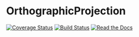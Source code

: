 # OrthographicProjection

[![Coverage Status](https://coveralls.io/repos/github/marteresagh/OrthographicProjection.jl/badge.svg?branch=master)](https://coveralls.io/github/marteresagh/OrthographicProjection.jl?branch=master)
[![Build Status](https://travis-ci.org/marteresagh/OrthographicProjection.jl.svg?branch=master)](https://travis-ci.org/marteresagh/OrthographicProjection.jl)
[![Read the Docs](https://img.shields.io/readthedocs/pip.svg)](https://marteresagh.github.io/OrthographicProjection.jl/dev/)

